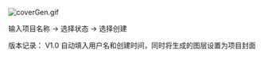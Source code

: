 ![coverGen.gif](../../Desktop/coverGen.gif)

输入项目名称 -> 选择状态  -> 选择创建

版本记录：
V1.0 自动填入用户名和创建时间，同时将生成的图层设置为项目封面

